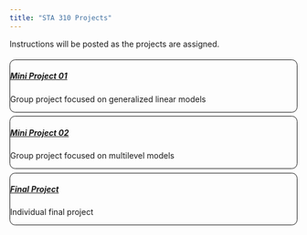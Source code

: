 ```yaml
---
title: "STA 310 Projects"
---
```


Instructions will be posted as the projects are assigned.

<div>
<div class="row p-0 row-cols-1 row-cols-lg-2" style="margin-left: -.2rem; margin-right: -.2rem; margin-top: 1rem; margin-bottom: 1rem; ">
<div class="card bg-transparent m-0 border-0 collapse.show bs4cards-blahblahblah " style="padding: .2rem ; border-width: 0; border-radius: .6rem .6rem .6rem .6rem ;">
<div class="card-body justify-content-end m-0 p-0" style="visibility: visible; background-color: inherits; border-style:solid; border-color:inherits; border-width:1px; border-radius: .6rem .6rem .6rem .6rem ;">
<a href="https://sta310-sp22.netlify.app/projects/mini-project-01.html">
<h5 class="card-title my-auto px-3 pt-3 pb-1">Mini Project 01</h5>
</a>
<p class="card-text my-auto px-3 pb-3 pt-1">Group project focused on generalized linear models</p>
</div>
</div>
<div class="card bg-transparent m-0 border-0 collapse.show bs4cards-blahblahblah " style="padding: .2rem ; border-width: 0; border-radius: .6rem .6rem .6rem .6rem ;">
<div class="card-body justify-content-end m-0 p-0" style="visibility: visible; background-color: inherits; border-style:solid; border-color:inherits; border-width:1px; border-radius: .6rem .6rem .6rem .6rem ;">
<a href="https://sta310-sp22.netlify.app/projects/mini-project-02.html">
<h5 class="card-title my-auto px-3 pt-3 pb-1">Mini Project 02</h5>
</a>
<p class="card-text my-auto px-3 pb-3 pt-1">Group project focused on multilevel models</p>
</div>
</div>
<div class="card bg-transparent m-0 border-0 collapse.show bs4cards-blahblahblah " style="padding: .2rem ; border-width: 0; border-radius: .6rem .6rem .6rem .6rem ;">
<div class="card-body justify-content-end m-0 p-0" style="visibility: visible; background-color: inherits; border-style:solid; border-color:inherits; border-width:1px; border-radius: .6rem .6rem .6rem .6rem ;">
<a href="https://sta310-sp22.netlify.app/projects/final-project.html">
<h5 class="card-title my-auto px-3 pt-3 pb-1">Final Project</h5>
</a>
<p class="card-text my-auto px-3 pb-3 pt-1">Individual final project</p>
</div>
</div>
</div>
</div>
